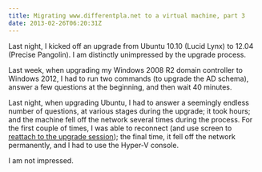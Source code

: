 ```yaml
---
title: Migrating www.differentpla.net to a virtual machine, part 3
date: 2013-02-26T06:20:31Z
---
```

Last night, I kicked off an upgrade from Ubuntu 10.10 (Lucid Lynx) to 12.04
(Precise Pangolin). I am distinctly unimpressed by the upgrade process.

Last week, when upgrading my Windows 2008 R2 domain controller to Windows 2012,
I had to run two commands (to upgrade the AD schema), answer a few questions at
the beginning, and then wait 40 minutes.

Last night, when upgrading Ubuntu, I had to answer a seemingly endless number
of questions, at various stages during the upgrade; it took hours; and the
machine fell off the network several times during the process. For the first
couple of times, I was able to reconnect (and use screen to
[reattach to the upgrade session](http://serverfault.com/q/387547/7027));
the final time, it fell off the network permanently, and I had to use the
Hyper-V console.

I am not impressed.
